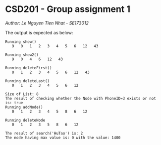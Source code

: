 
# CSD201 - Group assignment 1
*Author: Le Nguyen Tien Nhat - SE173012*

The output is expected as below:

```
Running show()
   9   0   1   2   3   4   5   6   12   43

Running show2()
   9   0   4   6   12   43

Running deleteFirst()
   0   1   2   3   4   5   6   12   43

Running deleteLast()
   0   1   2   3   4   5   6   12

Size of List: 8
The result of checking whether the Node with PhoneID=3 exists or not is: true
Running addNode()
   0   1   2   3   4   5   8   6   12

Running deleteNode
   0   1   2   3   5   8   6   12

The result of search('HuTao') is: 2
The node having max value is: 0 with the value: 1400
```
